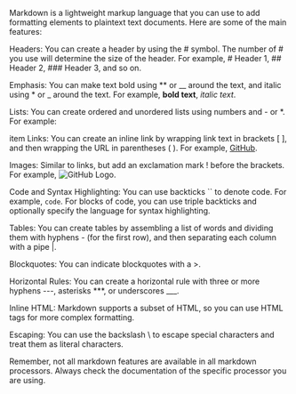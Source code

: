 Markdown is a lightweight markup language that you can use to add formatting elements to plaintext text documents. Here are some of the main features:

Headers: You can create a header by using the # symbol. The number of # you use will determine the size of the header. For example, # Header 1, ## Header 2, ### Header 3, and so on.

Emphasis: You can make text bold using ** or __ around the text, and italic using * or _ around the text. For example, **bold text**, *italic text*.

Lists: You can create ordered and unordered lists using numbers and - or *. For example:

item
Links: You can create an inline link by wrapping link text in brackets [ ], and then wrapping the URL in parentheses ( ). For example, [GitHub](http://github.com).

Images: Similar to links, but add an exclamation mark ! before the brackets. For example, ![GitHub Logo](/images/logo.png).

Code and Syntax Highlighting: You can use backticks `` to denote code. For example, `code`. For blocks of code, you can use triple backticks and optionally specify the language for syntax highlighting.

Tables: You can create tables by assembling a list of words and dividing them with hyphens - (for the first row), and then separating each column with a pipe |.

Blockquotes: You can indicate blockquotes with a >.

Horizontal Rules: You can create a horizontal rule with three or more hyphens ---, asterisks ***, or underscores ___.

Inline HTML: Markdown supports a subset of HTML, so you can use HTML tags for more complex formatting.

Escaping: You can use the backslash \ to escape special characters and treat them as literal characters.

Remember, not all markdown features are available in all markdown processors. Always check the documentation of the specific processor you are using.
